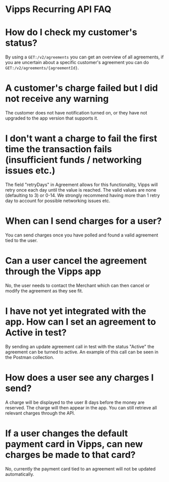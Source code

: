 # Vipps Recurring API FAQ

# How do I check my customer's status?
By using a `GET:/v2/agreements` you can get an overview of all agreements,
if you are uncertain about a specific customer's agreement you can do  
`GET:/v2/agreements/{agreementId}`.

# A customer's charge failed but I did not receive any warning
The customer does not have notification turned on,
or they have not upgraded to the app version that supports it.

# I don't want a charge to fail the first time the transaction fails (insufficient funds / networking issues etc.)
The field "retryDays" in Agreement allows for this functionality, Vipps will
retry once each day until the value is reached. The valid values are none
(defaulting to 3) or 0-14. We strongly recommend having more than 1 retry day
to account for possible networking issues etc.

# When can I send charges for a user?
You can send charges once you have polled and found a valid agreement tied to
the user.

# Can a user cancel the agreement through the Vipps app
No, the user needs to contact the Merchant which can then cancel or modify the
agreement as they see fit.

# I have not yet integrated with the app. How can I set an agreement to Active in test?
By sending an update agreement call in test with the status "Active" the
agreement can be turned to active. An example of this call can be seen in the
Postman collection.

# How does a user see any charges I send?
A charge will be displayed to the user 8 days before the money are reserved.
The charge will then appear in the app. You can still retrieve all relevant
charges through the API.

# If a user changes the default payment card in Vipps, can new charges be made to that card?
No, currently the payment card tied to an agreement will not be updated automatically.

